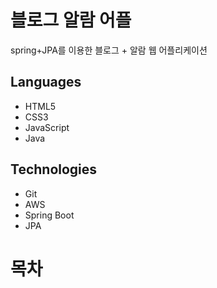 # 블로그 알람 어플



spring+JPA를 이용한 블로그 + 알람 웹 어플리케이션


## Languages

- HTML5
- CSS3
- JavaScript
- Java

## Technologies

- Git
- AWS
- Spring Boot
- JPA

# 목차